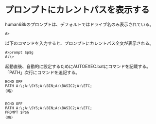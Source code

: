 # プロンプトにカレントパスを表示する

human68kのプロンプトは、デフォルトではドライブ名のみ表示されている。

    A>

以下のコマンドを入力すると、プロンプトにカレントパス全文が表示される。

    A>prompt $p$g
    A:\>

起動直後、自動的に設定するためにAUTOEXEC.batにコマンドを記載する。
「PATH」次行にコマンドを追記する。

    ECHO OFF
    PATH A:\;A:\SYS;A:\BIN;A:\BASIC2;A:\ETC;
    (略)


    ECHO OFF
    PATH A:\;A:\SYS;A:\BIN;A:\BASIC2;A:\ETC;
    PROMPT $P$G
    (略)